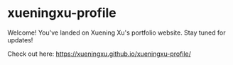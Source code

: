 # xueningxu-profile
Welcome! You've landed on Xuening Xu's portfolio website. Stay tuned for updates!

Check out here: https://xueningxu.github.io/xueningxu-profile/
